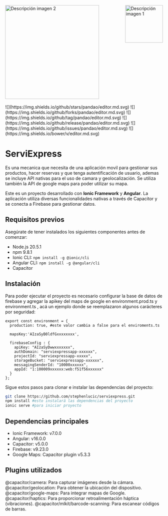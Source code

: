 <div style="display: flex; justify-content: space-between;">
    <img src="https://cdn.worldvectorlogo.com/logos/angular-3.svg" alt="Descripción imagen 2" width="300" />
    <img src="https://trbl-services.eu/wp-content/uploads/2018/06/ionic-1.png" alt="Descripción imagen 1" width="120" />
</div>
<br>
![](https://img.shields.io/github/stars/pandao/editor.md.svg) ![](https://img.shields.io/github/forks/pandao/editor.md.svg) ![](https://img.shields.io/github/tag/pandao/editor.md.svg) ![](https://img.shields.io/github/release/pandao/editor.md.svg) ![](https://img.shields.io/github/issues/pandao/editor.md.svg) ![](https://img.shields.io/bower/v/editor.md.svg)

# ServiExpress
Es una mecanica que necesita de una aplicación movil para gestionar sus productos, hacer reservas y que tenga autentificación de usuario, ademas se incluye API nativas para el uso de camara y geolocalización. Se utiliza también la API de google maps para poder utilizar su mapa.

Este es un proyecto desarrollado con **Ionic Framework** y **Angular**. La aplicación utiliza diversas funcionalidades nativas a través de Capacitor y se conecta a Firebase para gestionar datos.


## Requisitos previos

Asegúrate de tener instalados los siguientes componentes antes de comenzar:

- Node.js 20.5.1
- npm 9.8.1
- Ionic CLI: `npm install -g @ionic/cli`
- Angular CLI: `npm install -g @angular/cli`
- Capacitor

## Instalación

Para poder ejecutar el proyecto es necesario configurar la base de datos de firebase y agregar la apikey del maps de google en environment.prod.ts y environment.ts , acá un ejemplo donde se reemplazaron algunos carácteres por seguridad:
```  
export const environment = {
  production: true, #este valor cambia a false para el enviroments.ts

  mapsKey:'AIzaSyB0ldfGxxxxxxxx',

  firebaseConfig : {
    apiKey: "AIzaSyDwwxxxxxxx",
    authDomain: "serviexpressapp-xxxxxx",
    projectId: "serviexpressapp-xxxxx",
    storageBucket: "serviexpressapp-xxxxxx",
    messagingSenderId: "10000xxxxxx",
    appId: "1:100009xxxxxx:web:f51f56xxxxxx"
  }
};
```

Sigue estos pasos para clonar e instalar las dependencias del proyecto:

```bash
git clone https://github.com/stephenlucic/serviexpress.git
npm install #esto instalará las dependencias del proyecto
ionic serve #para iniciar proyecto
```

## Dependencias principales

- Ionic Framework: v7.0.0
- Angular: v16.0.0
- Capacitor: v5.0.0
- Firebase: v9.23.0
- Google Maps: Capacitor plugin v5.3.3



## Plugins utilizados

@capacitor/camera: Para capturar imágenes desde la cámara.
@capacitor/geolocation: Para obtener la ubicación del dispositivo.
@capacitor/google-maps: Para integrar mapas de Google.
@capacitor/haptics: Para proporcionar retroalimentación háptica (vibraciones).
@capacitor/mlkit/barcode-scanning: Para escanear códigos de barras.
